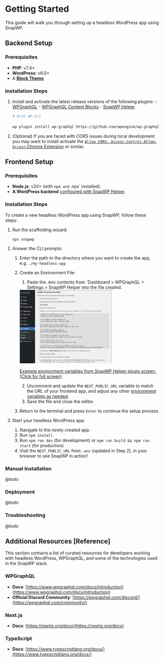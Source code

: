 # Getting Started

This guide will walk you through setting up a headless WordPress app using SnapWP.

## Backend Setup

### Prerequisites

-   **PHP**: v7.4+
-   **WordPress**: v6.0+
-   A **[Block Theme](https://wordpress.org/documentation/article/block-themes/)**

### Installation Steps

1. Install and activate the latest release versions of the following plugins: - [WPGraphQL](https://wordpress.org/plugins/wp-graphql/) - [WPGraphQL Content Blocks](https://github.com/wpengine/wp-graphql-content-blocks/releases/latest) - [SnapWP Helper](https://github.com/rtCamp/snapwp-helper/releases/latest)

    ```bash
    # With WP-CLI

    wp plugin install wp-graphql https://github.com/wpengine/wp-graphql-content-blocks/releases/latest/download/wp-graphql-content-blocks.zip https://github.com/rtCamp/snapwp-helper/releases/latest/download/snapwp-helper.zip --activate
    ```

2. (Optional) If you are faced with CORS issues during local development you may want to install activate the [`Allow CORS: Access-Control-Allow-Origin` Chrome Extension](https://chromewebstore.google.com/detail/allow-cors-access-control/lhobafahddgcelffkeicbaginigeejlf) or similar.

## Frontend Setup

### Prerequisites

-   **Node.js**: v20+ (with `npm and `npx` installed).
-   **A WordPress backend** [configured with SnapWP Helper](#backend-setup).

### Installation Steps

To create a new headless WordPress app using SnapWP, follow these steps:

1. Run the scaffolding wizard:

    ```bash
    npx snapwp
    ```

2. Answer the CLI prompts:

    1. Enter the path to the directory where you want to create the app, e.g. `./my-headless-app`
    2. Create an Environment File:

        1. Paste the .env contents from `Dashboard > WPGraphQL > Settings > SnapWP Helper into the file created.

         <a href="./images/snapwp-helper-env.png">
           <!--@todo: link to snapwp-helper repo for image-->
           <img src="./images/snapwp-helper-env.png" alt="Example environment variables from SnapWP Helper plugin screen." style="width: 300px;">
           <p> Example environment variables from SnapWP Helper plugin screen. (Click for full screen)</p>
         </a>

        2. Uncomment and update the `NEXT_PUBLIC_URL` variable to match the URL of your frontend app, and adjust any other [environment variables as needed](./usage.md#example-env-file).
        3. Save the file and close the editor.

    3. Return to the terminal and press `Enter` to continue the setup process.

3. Start your headless WordPress app:
    1. Navigate to the newly created app.
    2. Run `npm install`.
    3. Run `npm run dev` (for development) or `npm run build && npm run start` (for production)
    4. Visit the `NEXT_PUBLIC_URL` from `.env` (updated in Step 2), in your browser to see SnapWP in action!

### Manual Installation

@todo

### Deployment

@todo

### Troubleshooting

@todo

## **Additional Resources [Reference]**

This section contains a list of curated resources for developers working with headless WordPress, WPGraphQL, and some of the technologies used in the SnapWP stack.

### **WPGraphQL**

-   **Docs**: [https://www.wpgraphql.com/docs/introduction](https://www.wpgraphql.com/docs/introduction)
-   **Official Discord Community**: [https://wpgraphql.com/discord/](https://wpgraphql.com/community/)

### **Next.js**

-   **Docs**: [https://nextjs.org/docs](https://nextjs.org/docs)

### **TypeScript**

-   **Docs**: [https://www.typescriptlang.org/docs/](https://www.typescriptlang.org/docs/)
